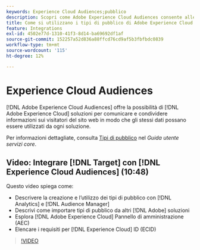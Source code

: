 ```yaml
---
keywords: Experience Cloud Audiences;pubblico
description: Scopri come Adobe Experience Cloud Audiences consente alle soluzioni Experience Cloud di comunicare e condividere informazioni sui visitatori del sito web con altre soluzioni Adobe.
title: Come si utilizzano i tipi di pubblico di Adobe Experience Cloud in Target?
feature: Integrations
exl-id: 4502e77d-1310-41f3-8d14-ba69692df1af
source-git-commit: 152257a52d836a88ffcd76cd9af5b3fbfbdc0839
workflow-type: tm+mt
source-wordcount: '115'
ht-degree: 12%

---
```


# Experience Cloud Audiences

[!DNL Adobe Experience Cloud Audiences] offre la possibilità di [!DNL Adobe Experience Cloud] soluzioni per comunicare e condividere informazioni sui visitatori del sito web in modo che gli stessi dati possano essere utilizzati da ogni soluzione.

Per informazioni dettagliate, consulta [Tipi di pubblico](https://experienceleague.adobe.com/docs/core-services/interface/audiences/audience-library.html?lang=it) nel *Guida utente servizi core*.

## Video: Integrare [!DNL Target] con [!DNL Experience Cloud Audiences] (10:48)

Questo video spiega come:

* Descrivere la creazione e l’utilizzo dei tipi di pubblico con [!DNL Analytics] e [!DNL Audience Manager]
* Descrivi come importare tipi di pubblico da altri [!DNL Adobe] soluzioni
* Esplora [!DNL Adobe Experience Cloud] Pannello di amministrazione (AEC)
* Elencare i requisiti per [!DNL Experience Cloud] ID (ECID)

>[!VIDEO](https://video.tv.adobe.com/v/35152)
